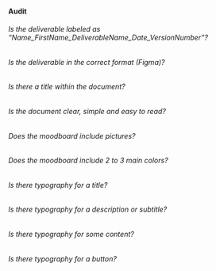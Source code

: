 #### Audit

###### Is the deliverable labeled as “Name_FirstName_DeliverableName_Date_VersionNumber”?
###### Is the deliverable in the correct format (Figma)?
###### Is there a title within the document?
###### Is the document clear, simple and easy to read?
###### Does the moodboard include pictures?
###### Does the moodboard include 2 to 3 main colors?
###### Is there typography for a title?
###### Is there typography for a description or subtitle?
###### Is there typography for some content?
###### Is there typography for a button?

